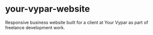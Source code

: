 # your-vypar-website
Responsive business website built for a client at Your Vypar as part of freelance development work.
